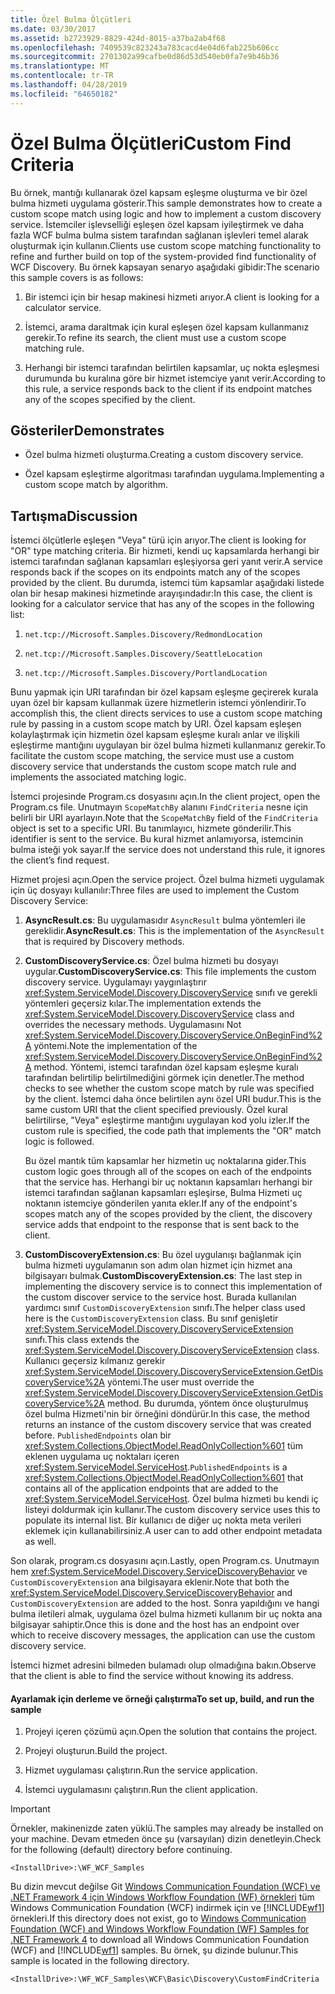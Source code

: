 ```yaml
---
title: Özel Bulma Ölçütleri
ms.date: 03/30/2017
ms.assetid: b2723929-8829-424d-8015-a37ba2ab4f68
ms.openlocfilehash: 7409539c823243a783cacd4e04d6fab225b606cc
ms.sourcegitcommit: 2701302a99cafbe0d86d53d540eb0fa7e9b46b36
ms.translationtype: MT
ms.contentlocale: tr-TR
ms.lasthandoff: 04/28/2019
ms.locfileid: "64650182"
---
```

# <a name="custom-find-criteria"></a><span data-ttu-id="7deee-102">Özel Bulma Ölçütleri</span><span class="sxs-lookup"><span data-stu-id="7deee-102">Custom Find Criteria</span></span>
<span data-ttu-id="7deee-103">Bu örnek, mantığı kullanarak özel kapsam eşleşme oluşturma ve bir özel bulma hizmeti uygulama gösterir.</span><span class="sxs-lookup"><span data-stu-id="7deee-103">This sample demonstrates how to create a custom scope match using logic and how to implement a custom discovery service.</span></span> <span data-ttu-id="7deee-104">İstemciler işlevselliği eşleşen özel kapsam iyileştirmek ve daha fazla WCF bulma bulma sistem tarafından sağlanan işlevleri temel alarak oluşturmak için kullanın.</span><span class="sxs-lookup"><span data-stu-id="7deee-104">Clients use custom scope matching functionality to refine and further build on top of the system-provided find functionality of WCF Discovery.</span></span> <span data-ttu-id="7deee-105">Bu örnek kapsayan senaryo aşağıdaki gibidir:</span><span class="sxs-lookup"><span data-stu-id="7deee-105">The scenario this sample covers is as follows:</span></span>  
  
1. <span data-ttu-id="7deee-106">Bir istemci için bir hesap makinesi hizmeti arıyor.</span><span class="sxs-lookup"><span data-stu-id="7deee-106">A client is looking for a calculator service.</span></span>  
  
2. <span data-ttu-id="7deee-107">İstemci, arama daraltmak için kural eşleşen özel kapsam kullanmanız gerekir.</span><span class="sxs-lookup"><span data-stu-id="7deee-107">To refine its search, the client must use a custom scope matching rule.</span></span>  
  
3. <span data-ttu-id="7deee-108">Herhangi bir istemci tarafından belirtilen kapsamlar, uç nokta eşleşmesi durumunda bu kuralına göre bir hizmet istemciye yanıt verir.</span><span class="sxs-lookup"><span data-stu-id="7deee-108">According to this rule, a service responds back to the client if its endpoint matches any of the scopes specified by the client.</span></span>  
  
## <a name="demonstrates"></a><span data-ttu-id="7deee-109">Gösteriler</span><span class="sxs-lookup"><span data-stu-id="7deee-109">Demonstrates</span></span>  
  
- <span data-ttu-id="7deee-110">Özel bulma hizmeti oluşturma.</span><span class="sxs-lookup"><span data-stu-id="7deee-110">Creating a custom discovery service.</span></span>  
  
- <span data-ttu-id="7deee-111">Özel kapsam eşleştirme algoritması tarafından uygulama.</span><span class="sxs-lookup"><span data-stu-id="7deee-111">Implementing a custom scope match by algorithm.</span></span>  
  
## <a name="discussion"></a><span data-ttu-id="7deee-112">Tartışma</span><span class="sxs-lookup"><span data-stu-id="7deee-112">Discussion</span></span>  
 <span data-ttu-id="7deee-113">İstemci ölçütlerle eşleşen "Veya" türü için arıyor.</span><span class="sxs-lookup"><span data-stu-id="7deee-113">The client is looking for "OR" type matching criteria.</span></span> <span data-ttu-id="7deee-114">Bir hizmeti, kendi uç kapsamlarda herhangi bir istemci tarafından sağlanan kapsamları eşleşiyorsa geri yanıt verir.</span><span class="sxs-lookup"><span data-stu-id="7deee-114">A service responds back if the scopes on its endpoints match any of the scopes provided by the client.</span></span> <span data-ttu-id="7deee-115">Bu durumda, istemci tüm kapsamlar aşağıdaki listede olan bir hesap makinesi hizmetinde arayışındadır:</span><span class="sxs-lookup"><span data-stu-id="7deee-115">In this case, the client is looking for a calculator service that has any of the scopes in the following list:</span></span>  
  
1. `net.tcp://Microsoft.Samples.Discovery/RedmondLocation`  
  
2. `net.tcp://Microsoft.Samples.Discovery/SeattleLocation`  
  
3. `net.tcp://Microsoft.Samples.Discovery/PortlandLocation`  
  
 <span data-ttu-id="7deee-116">Bunu yapmak için URI tarafından bir özel kapsam eşleşme geçirerek kurala uyan özel bir kapsam kullanmak üzere hizmetlerin istemci yönlendirir.</span><span class="sxs-lookup"><span data-stu-id="7deee-116">To accomplish this, the client directs services to use a custom scope matching rule by passing in a custom scope match by URI.</span></span> <span data-ttu-id="7deee-117">Özel kapsam eşleşen kolaylaştırmak için hizmetin özel kapsam eşleşme kuralı anlar ve ilişkili eşleştirme mantığını uygulayan bir özel bulma hizmeti kullanmanız gerekir.</span><span class="sxs-lookup"><span data-stu-id="7deee-117">To facilitate the custom scope matching, the service must use a custom discovery service that understands the custom scope match rule and implements the associated matching logic.</span></span>  
  
 <span data-ttu-id="7deee-118">İstemci projesinde Program.cs dosyasını açın.</span><span class="sxs-lookup"><span data-stu-id="7deee-118">In the client project, open the Program.cs file.</span></span> <span data-ttu-id="7deee-119">Unutmayın `ScopeMatchBy` alanını `FindCriteria` nesne için belirli bir URI ayarlayın.</span><span class="sxs-lookup"><span data-stu-id="7deee-119">Note that the `ScopeMatchBy` field of the `FindCriteria` object is set to a specific URI.</span></span> <span data-ttu-id="7deee-120">Bu tanımlayıcı, hizmete gönderilir.</span><span class="sxs-lookup"><span data-stu-id="7deee-120">This identifier is sent to the service.</span></span> <span data-ttu-id="7deee-121">Bu kural hizmet anlamıyorsa, istemcinin bulma isteği yok sayar.</span><span class="sxs-lookup"><span data-stu-id="7deee-121">If the service does not understand this rule, it ignores the client’s find request.</span></span>  
  
 <span data-ttu-id="7deee-122">Hizmet projesi açın.</span><span class="sxs-lookup"><span data-stu-id="7deee-122">Open the service project.</span></span> <span data-ttu-id="7deee-123">Özel bulma hizmeti uygulamak için üç dosyayı kullanılır:</span><span class="sxs-lookup"><span data-stu-id="7deee-123">Three files are used to implement the Custom Discovery Service:</span></span>  
  
1. <span data-ttu-id="7deee-124">**AsyncResult.cs**: Bu uygulamasıdır `AsyncResult` bulma yöntemleri ile gereklidir.</span><span class="sxs-lookup"><span data-stu-id="7deee-124">**AsyncResult.cs**: This is the implementation of the `AsyncResult` that is required by Discovery methods.</span></span>  
  
2. <span data-ttu-id="7deee-125">**CustomDiscoveryService.cs**: Özel bulma hizmeti bu dosyayı uygular.</span><span class="sxs-lookup"><span data-stu-id="7deee-125">**CustomDiscoveryService.cs**: This file implements the custom discovery service.</span></span> <span data-ttu-id="7deee-126">Uygulamayı yaygınlaştırır <xref:System.ServiceModel.Discovery.DiscoveryService> sınıfı ve gerekli yöntemleri geçersiz kılar.</span><span class="sxs-lookup"><span data-stu-id="7deee-126">The implementation extends the <xref:System.ServiceModel.Discovery.DiscoveryService> class and overrides the necessary methods.</span></span> <span data-ttu-id="7deee-127">Uygulamasını Not <xref:System.ServiceModel.Discovery.DiscoveryService.OnBeginFind%2A> yöntemi.</span><span class="sxs-lookup"><span data-stu-id="7deee-127">Note the implementation of the <xref:System.ServiceModel.Discovery.DiscoveryService.OnBeginFind%2A> method.</span></span> <span data-ttu-id="7deee-128">Yöntemi, istemci tarafından özel kapsam eşleşme kuralı tarafından belirtilip belirtilmediğini görmek için denetler.</span><span class="sxs-lookup"><span data-stu-id="7deee-128">The method checks to see whether the custom scope match by rule was specified by the client.</span></span> <span data-ttu-id="7deee-129">İstemci daha önce belirtilen aynı özel URI budur.</span><span class="sxs-lookup"><span data-stu-id="7deee-129">This is the same custom URI that the client specified previously.</span></span> <span data-ttu-id="7deee-130">Özel kural belirtilirse, "Veya" eşleştirme mantığını uygulayan kod yolu izler.</span><span class="sxs-lookup"><span data-stu-id="7deee-130">If the custom rule is specified, the code path that implements the "OR" match logic is followed.</span></span>  
  
     <span data-ttu-id="7deee-131">Bu özel mantık tüm kapsamlar her hizmetin uç noktalarına gider.</span><span class="sxs-lookup"><span data-stu-id="7deee-131">This custom logic goes through all of the scopes on each of the endpoints that the service has.</span></span> <span data-ttu-id="7deee-132">Herhangi bir uç noktanın kapsamları herhangi bir istemci tarafından sağlanan kapsamları eşleşirse, Bulma Hizmeti uç noktanın istemciye gönderilen yanıta ekler.</span><span class="sxs-lookup"><span data-stu-id="7deee-132">If any of the endpoint's scopes match any of the scopes provided by the client, the discovery service adds that endpoint to the response that is sent back to the client.</span></span>  
  
3. <span data-ttu-id="7deee-133">**CustomDiscoveryExtension.cs**: Bu özel uygulanışı bağlanmak için bulma hizmeti uygulamanın son adım olan hizmet için hizmet ana bilgisayarı bulmak.</span><span class="sxs-lookup"><span data-stu-id="7deee-133">**CustomDiscoveryExtension.cs**: The last step in implementing the discovery service is to connect this implementation of the custom discover service to the service host.</span></span> <span data-ttu-id="7deee-134">Burada kullanılan yardımcı sınıf `CustomDiscoveryExtension` sınıfı.</span><span class="sxs-lookup"><span data-stu-id="7deee-134">The helper class used here is the `CustomDiscoveryExtension` class.</span></span> <span data-ttu-id="7deee-135">Bu sınıf genişletir <xref:System.ServiceModel.Discovery.DiscoveryServiceExtension> sınıfı.</span><span class="sxs-lookup"><span data-stu-id="7deee-135">This class extends the <xref:System.ServiceModel.Discovery.DiscoveryServiceExtension> class.</span></span> <span data-ttu-id="7deee-136">Kullanıcı geçersiz kılmanız gerekir <xref:System.ServiceModel.Discovery.DiscoveryServiceExtension.GetDiscoveryService%2A> yöntemi.</span><span class="sxs-lookup"><span data-stu-id="7deee-136">The user must override the <xref:System.ServiceModel.Discovery.DiscoveryServiceExtension.GetDiscoveryService%2A> method.</span></span> <span data-ttu-id="7deee-137">Bu durumda, yöntem önce oluşturulmuş özel bulma Hizmeti'nin bir örneğini döndürür.</span><span class="sxs-lookup"><span data-stu-id="7deee-137">In this case, the method returns an instance of the custom discovery service that was created before.</span></span> <span data-ttu-id="7deee-138">`PublishedEndpoints` olan bir <xref:System.Collections.ObjectModel.ReadOnlyCollection%601> tüm eklenen uygulama uç noktaları içeren <xref:System.ServiceModel.ServiceHost>.</span><span class="sxs-lookup"><span data-stu-id="7deee-138">`PublishedEndpoints` is a <xref:System.Collections.ObjectModel.ReadOnlyCollection%601> that contains all of the application endpoints that are added to the <xref:System.ServiceModel.ServiceHost>.</span></span> <span data-ttu-id="7deee-139">Özel bulma hizmeti bu kendi iç listeyi doldurmak için kullanır.</span><span class="sxs-lookup"><span data-stu-id="7deee-139">The custom discovery service uses this to populate its internal list.</span></span> <span data-ttu-id="7deee-140">Bir kullanıcı de diğer uç nokta meta verileri eklemek için kullanabilirsiniz.</span><span class="sxs-lookup"><span data-stu-id="7deee-140">A user can to add other endpoint metadata as well.</span></span>  
  
 <span data-ttu-id="7deee-141">Son olarak, program.cs dosyasını açın.</span><span class="sxs-lookup"><span data-stu-id="7deee-141">Lastly, open Program.cs.</span></span> <span data-ttu-id="7deee-142">Unutmayın hem <xref:System.ServiceModel.Discovery.ServiceDiscoveryBehavior> ve `CustomDiscoveryExtension` ana bilgisayara eklenir.</span><span class="sxs-lookup"><span data-stu-id="7deee-142">Note that both the <xref:System.ServiceModel.Discovery.ServiceDiscoveryBehavior> and `CustomDiscoveryExtension` are added to the host.</span></span> <span data-ttu-id="7deee-143">Sonra yapıldığını ve hangi bulma iletileri almak, uygulama özel bulma hizmeti kullanım bir uç nokta ana bilgisayar sahiptir.</span><span class="sxs-lookup"><span data-stu-id="7deee-143">Once this is done and the host has an endpoint over which to receive discovery messages, the application can use the custom discovery service.</span></span>  
  
 <span data-ttu-id="7deee-144">İstemci hizmet adresini bilmeden bulamadı olup olmadığına bakın.</span><span class="sxs-lookup"><span data-stu-id="7deee-144">Observe that the client is able to find the service without knowing its address.</span></span>  
  
#### <a name="to-set-up-build-and-run-the-sample"></a><span data-ttu-id="7deee-145">Ayarlamak için derleme ve örneği çalıştırma</span><span class="sxs-lookup"><span data-stu-id="7deee-145">To set up, build, and run the sample</span></span>  
  
1. <span data-ttu-id="7deee-146">Projeyi içeren çözümü açın.</span><span class="sxs-lookup"><span data-stu-id="7deee-146">Open the solution that contains the project.</span></span>  
  
2. <span data-ttu-id="7deee-147">Projeyi oluşturun.</span><span class="sxs-lookup"><span data-stu-id="7deee-147">Build the project.</span></span>  
  
3. <span data-ttu-id="7deee-148">Hizmet uygulaması çalıştırın.</span><span class="sxs-lookup"><span data-stu-id="7deee-148">Run the service application.</span></span>  
  
4. <span data-ttu-id="7deee-149">İstemci uygulamasını çalıştırın.</span><span class="sxs-lookup"><span data-stu-id="7deee-149">Run the client application.</span></span>  
  
> [!IMPORTANT]
>  <span data-ttu-id="7deee-150">Örnekler, makinenizde zaten yüklü.</span><span class="sxs-lookup"><span data-stu-id="7deee-150">The samples may already be installed on your machine.</span></span> <span data-ttu-id="7deee-151">Devam etmeden önce şu (varsayılan) dizin denetleyin.</span><span class="sxs-lookup"><span data-stu-id="7deee-151">Check for the following (default) directory before continuing.</span></span>  
>   
>  `<InstallDrive>:\WF_WCF_Samples`  
>   
>  <span data-ttu-id="7deee-152">Bu dizin mevcut değilse Git [Windows Communication Foundation (WCF) ve .NET Framework 4 için Windows Workflow Foundation (WF) örnekleri](https://go.microsoft.com/fwlink/?LinkId=150780) tüm Windows Communication Foundation (WCF) indirmek için ve [!INCLUDE[wf1](../../../../includes/wf1-md.md)] örnekleri.</span><span class="sxs-lookup"><span data-stu-id="7deee-152">If this directory does not exist, go to [Windows Communication Foundation (WCF) and Windows Workflow Foundation (WF) Samples for .NET Framework 4](https://go.microsoft.com/fwlink/?LinkId=150780) to download all Windows Communication Foundation (WCF) and [!INCLUDE[wf1](../../../../includes/wf1-md.md)] samples.</span></span> <span data-ttu-id="7deee-153">Bu örnek, şu dizinde bulunur.</span><span class="sxs-lookup"><span data-stu-id="7deee-153">This sample is located in the following directory.</span></span>  
>   
>  `<InstallDrive>:\WF_WCF_Samples\WCF\Basic\Discovery\CustomFindCriteria`
